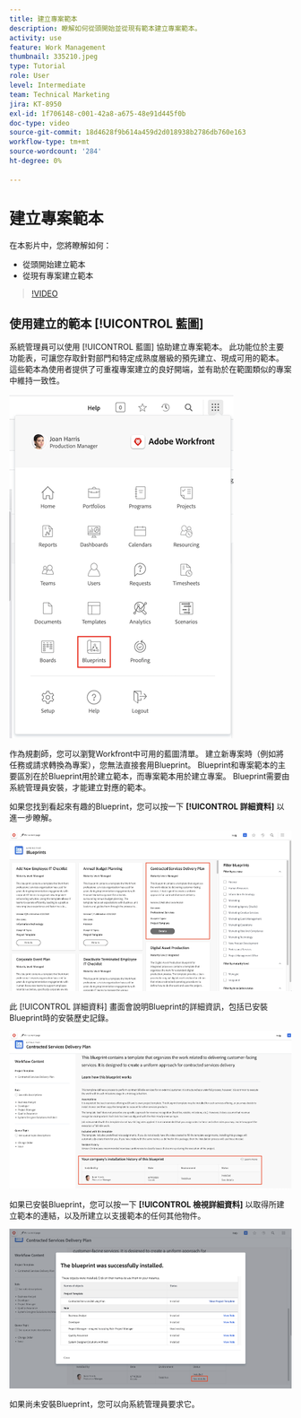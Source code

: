 ```yaml
---
title: 建立專案範本
description: 瞭解如何從頭開始並從現有範本建立專案範本。
activity: use
feature: Work Management
thumbnail: 335210.jpeg
type: Tutorial
role: User
level: Intermediate
team: Technical Marketing
jira: KT-8950
exl-id: 1f706148-c001-42a8-a675-48e91d445f0b
doc-type: video
source-git-commit: 18d4628f9b614a459d2d018938b2786db760e163
workflow-type: tm+mt
source-wordcount: '284'
ht-degree: 0%

---
```


# 建立專案範本

在本影片中，您將瞭解如何：

* 從頭開始建立範本
* 從現有專案建立範本

>[!VIDEO](https://video.tv.adobe.com/v/335210/?quality=12&learn=on)

## 使用建立的範本 [!UICONTROL 藍圖]

系統管理員可以使用 [!UICONTROL 藍圖] 協助建立專案範本。 此功能位於主要功能表，可讓您存取針對部門和特定成熟度層級的預先建立、現成可用的範本。 這些範本為使用者提供了可重複專案建立的良好開端，並有助於在範圍類似的專案中維持一致性。

![主功能表中的Blueprint](assets/pt-blueprints-01.png)

作為規劃師，您可以瀏覽Workfront中可用的藍圖清單。 建立新專案時（例如將任務或請求轉換為專案），您無法直接套用Blueprint。 Blueprint和專案範本的主要區別在於Blueprint用於建立範本，而專案範本用於建立專案。 Blueprint需要由系統管理員安裝，才能建立對應的範本。

如果您找到看起來有趣的Blueprint，您可以按一下 **[!UICONTROL 詳細資料]** 以進一步瞭解。

![藍圖清單](assets/pt-blueprints-02.png)

此 [!UICONTROL 詳細資料] 畫面會說明Blueprint的詳細資訊，包括已安裝Blueprint時的安裝歷史記錄。

![有關使用Blueprint的詳細資訊](assets/pt-blueprints-03.png)

如果已安裝Blueprint，您可以按一下 **[!UICONTROL 檢視詳細資料]** 以取得所建立範本的連結，以及所建立以支援範本的任何其他物件。

![有關Blueprint安裝的詳細資料](assets/pt-blueprints-04.png)

如果尚未安裝Blueprint，您可以向系統管理員要求它。
